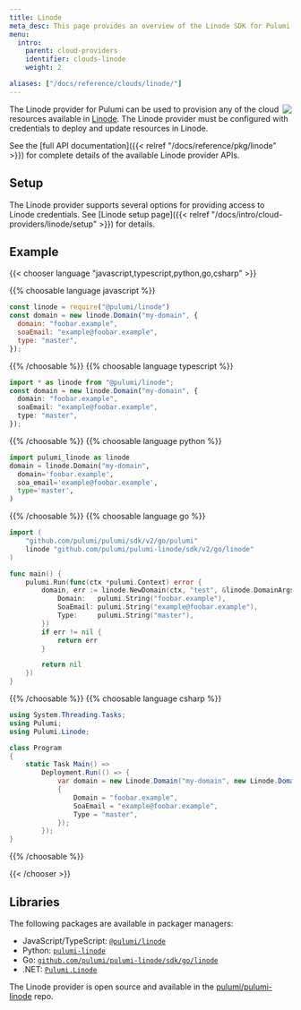 ```yaml
---
title: Linode
meta_desc: This page provides an overview of the Linode SDK for Pulumi.
menu:
  intro:
    parent: cloud-providers
    identifier: clouds-linode
    weight: 2

aliases: ["/docs/reference/clouds/linode/"]
---
```


<img src="/logos/tech/linode.svg" align="right" class="h-16 px-8 pb-4">

The Linode provider for Pulumi can be used to provision any of the cloud resources available in [Linode](https://www.linode.com).
The Linode provider must be configured with credentials to deploy and update resources in Linode.

See the [full API documentation]({{< relref "/docs/reference/pkg/linode" >}}) for complete details of the available Linode provider APIs.

## Setup

The Linode provider supports several options for providing access to Linode credentials.  See [Linode setup page]({{< relref "/docs/intro/cloud-providers/linode/setup" >}}) for details.

## Example

{{< chooser language "javascript,typescript,python,go,csharp" >}}

{{% choosable language javascript %}}

```javascript
const linode = require("@pulumi/linode")
const domain = new linode.Domain("my-domain", {
  domain: "foobar.example",
  soaEmail: "example@foobar.example",
  type: "master",
});
```

{{% /choosable %}}
{{% choosable language typescript %}}

```typescript
import * as linode from "@pulumi/linode";
const domain = new linode.Domain("my-domain", {
  domain: "foobar.example",
  soaEmail: "example@foobar.example",
  type: "master",
});
```

{{% /choosable %}}
{{% choosable language python %}}

```python
import pulumi_linode as linode
domain = linode.Domain("my-domain",
  domain='foobar.example',
  soa_email='example@foobar.example',
  type='master',
)
```

{{% /choosable %}}
{{% choosable language go %}}

```go
import (
	"github.com/pulumi/pulumi/sdk/v2/go/pulumi"
	linode "github.com/pulumi/pulumi-linode/sdk/v2/go/linode"
)

func main() {
	pulumi.Run(func(ctx *pulumi.Context) error {
		domain, err := linode.NewDomain(ctx, "test", &linode.DomainArgs{
			Domain:   pulumi.String("foobar.example"),
			SoaEmail: pulumi.String("example@foobar.example"),
			Type:     pulumi.String("master"),
		})
		if err != nil {
			return err
		}

		return nil
	})
}

```

{{% /choosable %}}
{{% choosable language csharp %}}

```csharp
using System.Threading.Tasks;
using Pulumi;
using Pulumi.Linode;

class Program
{
    static Task Main() =>
        Deployment.Run(() => {
            var domain = new Linode.Domain("my-domain", new Linode.DomainArgs
            {
                Domain = "foobar.example",
                SoaEmail = "example@foobar.example",
                Type = "master",
            });
        });
}
```

{{% /choosable %}}

{{< /chooser >}}

## Libraries

The following packages are available in packager managers:

* JavaScript/TypeScript: [`@pulumi/linode`](https://www.npmjs.com/package/@pulumi/linode)
* Python: [`pulumi-linode`](https://pypi.org/project/pulumi-linode/)
* Go: [`github.com/pulumi/pulumi-linode/sdk/go/linode`](https://github.com/pulumi/pulumi-linode)
* .NET: [`Pulumi.Linode`](https://www.nuget.org/packages/Pulumi.Linode)

The Linode provider is open source and available in the [pulumi/pulumi-linode](https://github.com/pulumi/pulumi-linode) repo.
